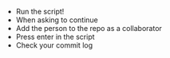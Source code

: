 
* Run the script!
* When asking to continue
* Add the person to the repo as a collaborator
* Press enter in the script
* Check your commit log











